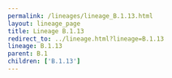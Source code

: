 ```yaml
---
permalink: /lineages/lineage_B.1.13.html
layout: lineage_page
title: Lineage B.1.13
redirect_to: ../lineage.html?lineage=B.1.13
lineage: B.1.13
parent: B.1
children: ['B.1.13']
---
```

